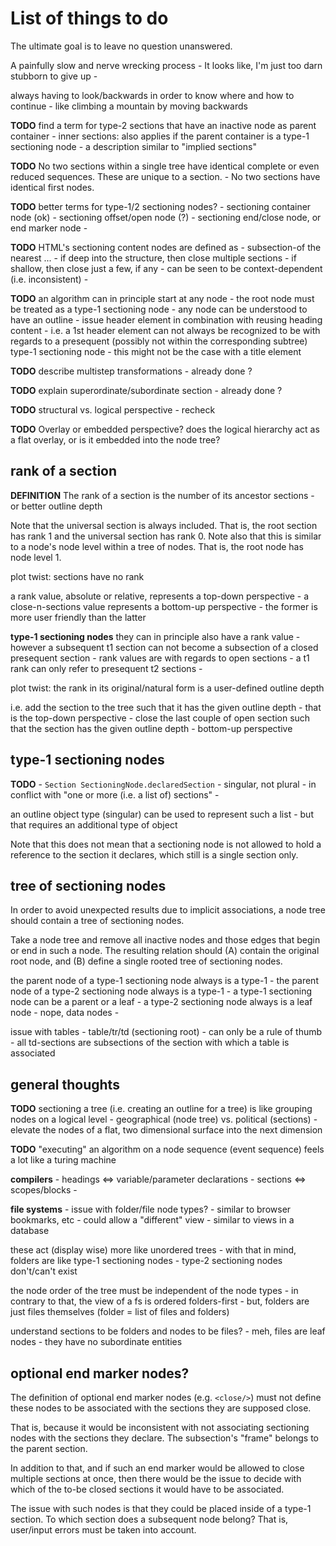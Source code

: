 
<!-- ======================================================================= -->
# List of things to do

The ultimate goal is to leave no question unanswered.

A painfully slow and nerve wrecking process -
It looks like, I'm just too darn stubborn to give up -

always having to look/backwards in order to
know where and how to continue -
like climbing a mountain by moving backwards

**TODO**
find a term for type-2 sections that
have an inactive node as parent container -
inner sections: also applies if the parent container
is a type-1 sectioning node -
a description similar to "implied sections"

**TODO**
No two sections within a single tree have identical
complete or even reduced sequences. These are unique to a section. -
No two sections have identical first nodes.

**TODO**
better terms for type-1/2 sectioning nodes? -
sectioning container node (ok) -
sectioning offset/open node (?) -
sectioning end/close node, or end marker node -

**TODO**
HTML's sectioning content nodes are defined as -
subsection-of the nearest ... -
if deep into the structure, then close multiple sections -
if shallow, then close just a few, if any -
can be seen to be context-dependent (i.e. inconsistent) -

**TODO**
an algorithm can in principle start at any node -
the root node must be treated as a type-1 sectioning node -
any node can be understood to have an outline -
issue header element in combination with reusing heading content -
i.e. a 1st header element can not always be recognized to be with
regards to a presequent (possibly not within the corresponding
subtree) type-1 sectioning node -
this might not be the case with a title element

**TODO**
describe multistep transformations -
already done ?

**TODO**
explain superordinate/subordinate section -
already done ?

**TODO**
structural vs. logical perspective -
recheck

**TODO**
Overlay or embedded perspective?
does the logical hierarchy act as a flat overlay,
or is it embedded into the node tree?

<!-- ======================================================================= -->
## rank of a section

**DEFINITION**
The rank of a section is the number of its ancestor sections -
or better outline depth

Note that the universal section is always included. That is, the root section
has rank 1 and the universal section has rank 0. Note also that this is similar
to a node's node level within a tree of nodes. That is, the root node has node
level 1.

plot twist: sections have no rank

a rank value, absolute or relative, represents a top-down perspective -
a close-n-sections value represents a bottom-up perspective -
the former is more user friendly than the latter

**type-1 sectioning nodes**
they can in principle also have a rank value -
however a subsequent t1 section can not become
a subsection of a closed presequent section -
rank values are with regards to open sections -
a t1 rank can only refer to presequent t2 sections -

plot twist: the rank in its original/natural form is a user-defined outline depth

i.e. add the section to the tree such that it has the given outline depth -
that is the top-down perspective - close the last couple of open section such
that the section has the given outline depth - bottom-up perspective

<!-- ======================================================================= -->
## type-1 sectioning nodes

**TODO** -
`Section SectioningNode.declaredSection` - singular, not plural -
in conflict with "one or more (i.e. a list of) sections" -

an outline object type (singular) can be used to represent such a list -
but that requires an additional type of object

Note that this does not mean that a sectioning node is not allowed to hold
a reference to the section it declares, which still is a single section only.

<!-- ======================================================================= -->
## tree of sectioning nodes

In order to avoid unexpected results due to implicit associations,
a node tree should contain a tree of sectioning nodes.

Take a node tree and remove all inactive nodes and those edges that begin or
end in such a node. The resulting relation should (A) contain the original
root node, and (B) define a single rooted tree of sectioning nodes.

the parent node of a type-1 sectioning node always is a type-1 -
the parent node of a type-2 sectioning node always is a type-1 -
a type-1 sectioning node can be a parent or a leaf -
a type-2 sectioning node always is a leaf node - nope, data nodes -

issue with tables -
table/tr/td (sectioning root) -
can only be a rule of thumb -
all td-sections are subsections of the section with which a table is associated

<!-- ======================================================================= -->
## general thoughts

**TODO**
sectioning a tree (i.e. creating an outline for a tree)
is like grouping nodes on a logical level -
geographical (node tree) vs. political (sections) -
elevate the nodes of a flat, two dimensional surface into the next dimension

**TODO**
"executing" an algorithm on a node sequence (event sequence)
feels a lot like a turing machine

**compilers** -
headings <=> variable/parameter declarations -
sections <=> scopes/blocks -

**file systems** -
issue with folder/file node types? -
similar to browser bookmarks, etc -
could allow a "different" view -
similar to views in a database

these act (display wise) more like unordered trees -
with that in mind, folders are like type-1 sectioning nodes -
type-2 sectioning nodes don't/can't exist

the node order of the tree must be independent of the node types -
in contrary to that, the view of a fs is ordered folders-first -
but, folders are just files themselves (folder = list of files and folders)

understand sections to be folders and nodes to be files? -
meh, files are leaf nodes - they have no subordinate entities

<!-- ======================================================================= -->
## optional end marker nodes?

The definition of optional end marker nodes (e.g. `<close/>`) must not define
these nodes to be associated with the sections they are supposed close.

That is, because it would be inconsistent with not associating sectioning
nodes with the sections they declare. The subsection's "frame" belongs to
the parent section.

In addition to that, and if such an end marker would be allowed to close
multiple sections at once, then there would be the issue to decide with
which of the to-be closed sections it would have to be associated.

The issue with such nodes is that they could be placed inside of a type-1
section. To which section does a subsequent node belong? That is, user/input
errors must be taken into account.
